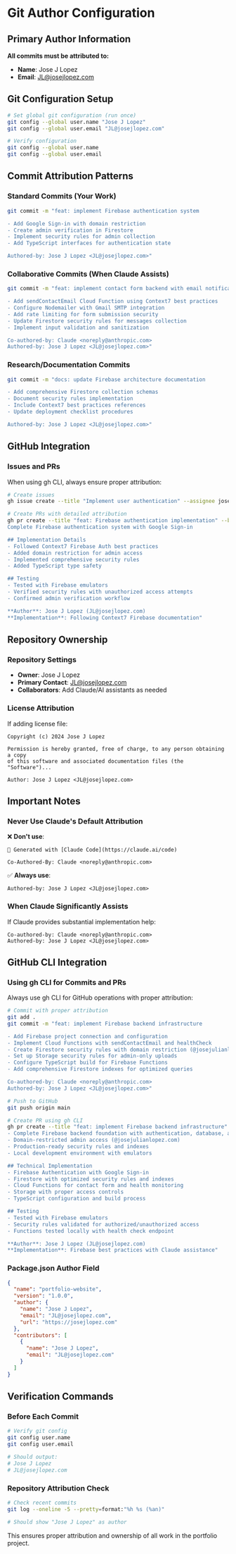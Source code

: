 # Git Author Configuration

## Primary Author Information
**All commits must be attributed to:**

- **Name**: Jose J Lopez
- **Email**: JL@josejlopez.com

## Git Configuration Setup
```bash
# Set global git configuration (run once)
git config --global user.name "Jose J Lopez"
git config --global user.email "JL@josejlopez.com"

# Verify configuration
git config --global user.name
git config --global user.email
```

## Commit Attribution Patterns

### Standard Commits (Your Work)
```bash
git commit -m "feat: implement Firebase authentication system

- Add Google Sign-in with domain restriction
- Create admin verification in Firestore
- Implement security rules for admin collection
- Add TypeScript interfaces for authentication state

Authored-by: Jose J Lopez <JL@josejlopez.com>"
```

### Collaborative Commits (When Claude Assists)
```bash
git commit -m "feat: implement contact form backend with email notifications

- Add sendContactEmail Cloud Function using Context7 best practices
- Configure Nodemailer with Gmail SMTP integration
- Add rate limiting for form submission security
- Update Firestore security rules for messages collection
- Implement input validation and sanitization

Co-authored-by: Claude <noreply@anthropic.com>
Authored-by: Jose J Lopez <JL@josejlopez.com>"
```

### Research/Documentation Commits
```bash
git commit -m "docs: update Firebase architecture documentation

- Add comprehensive Firestore collection schemas
- Document security rules implementation
- Include Context7 best practices references
- Update deployment checklist procedures

Authored-by: Jose J Lopez <JL@josejlopez.com>"
```

## GitHub Integration

### Issues and PRs
When using gh CLI, always ensure proper attribution:

```bash
# Create issues
gh issue create --title "Implement user authentication" --assignee josejlopez

# Create PRs with detailed attribution
gh pr create --title "feat: Firebase authentication implementation" --body "## Summary
Complete Firebase authentication system with Google Sign-in

## Implementation Details
- Followed Context7 Firebase Auth best practices
- Added domain restriction for admin access
- Implemented comprehensive security rules
- Added TypeScript type safety

## Testing
- Tested with Firebase emulators
- Verified security rules with unauthorized access attempts
- Confirmed admin verification workflow

**Author**: Jose J Lopez (JL@josejlopez.com)
**Implementation**: Following Context7 Firebase documentation"
```

## Repository Ownership

### Repository Settings
- **Owner**: Jose J Lopez
- **Primary Contact**: JL@josejlopez.com
- **Collaborators**: Add Claude/AI assistants as needed

### License Attribution
If adding license file:
```
Copyright (c) 2024 Jose J Lopez

Permission is hereby granted, free of charge, to any person obtaining a copy
of this software and associated documentation files (the "Software")...

Author: Jose J Lopez <JL@josejlopez.com>
```

## Important Notes

### Never Use Claude's Default Attribution
❌ **Don't use**: 
```
🤖 Generated with [Claude Code](https://claude.ai/code)

Co-Authored-By: Claude <noreply@anthropic.com>
```

✅ **Always use**:
```
Authored-by: Jose J Lopez <JL@josejlopez.com>
```

### When Claude Significantly Assists
If Claude provides substantial implementation help:
```
Co-authored-by: Claude <noreply@anthropic.com>
Authored-by: Jose J Lopez <JL@josejlopez.com>
```

## GitHub CLI Integration

### Using gh CLI for Commits and PRs
Always use gh CLI for GitHub operations with proper attribution:

```bash
# Commit with proper attribution
git add .
git commit -m "feat: implement Firebase backend infrastructure

- Add Firebase project connection and configuration
- Implement Cloud Functions with sendContactEmail and healthCheck
- Create Firestore security rules with domain restriction (@josejulianlopez.com)
- Set up Storage security rules for admin-only uploads
- Configure TypeScript build for Firebase Functions
- Add comprehensive Firestore indexes for optimized queries

Co-authored-by: Claude <noreply@anthropic.com>
Authored-by: Jose J Lopez <JL@josejlopez.com>"

# Push to GitHub
git push origin main

# Create PR using gh CLI
gh pr create --title "feat: implement Firebase backend infrastructure" --body "## Summary
- Complete Firebase backend foundation with authentication, database, and functions
- Domain-restricted admin access (@josejulianlopez.com)
- Production-ready security rules and indexes
- Local development environment with emulators

## Technical Implementation
- Firebase Authentication with Google Sign-in
- Firestore with optimized security rules and indexes
- Cloud Functions for contact form and health monitoring
- Storage with proper access controls
- TypeScript configuration and build process

## Testing
- Tested with Firebase emulators
- Security rules validated for authorized/unauthorized access
- Functions tested locally with health check endpoint

**Author**: Jose J Lopez (JL@josejlopez.com)
**Implementation**: Firebase best practices with Claude assistance"
```

### Package.json Author Field
```json
{
  "name": "portfolio-website",
  "version": "1.0.0",
  "author": {
    "name": "Jose J Lopez",
    "email": "JL@josejlopez.com",
    "url": "https://josejlopez.com"
  },
  "contributors": [
    {
      "name": "Jose J Lopez",
      "email": "JL@josejlopez.com"
    }
  ]
}
```

## Verification Commands

### Before Each Commit
```bash
# Verify git config
git config user.name
git config user.email

# Should output:
# Jose J Lopez
# JL@josejlopez.com
```

### Repository Attribution Check
```bash
# Check recent commits
git log --oneline -5 --pretty=format:"%h %s (%an)"

# Should show "Jose J Lopez" as author
```

This ensures proper attribution and ownership of all work in the portfolio project.